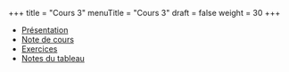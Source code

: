 +++
title = "Cours 3"
menuTitle = "Cours 3"
draft = false
weight = 30
+++

* [Présentation](/INF1035/cours3/cours3_pres.pdf)
* [Note de cours](/INF1035/cours3/cours3_note_pres.pdf)
* [Exercices](/INF1035/cours2/cours2.zip)
* [Notes du tableau](/INF1035/cours2/cours2-tableau.pdf)